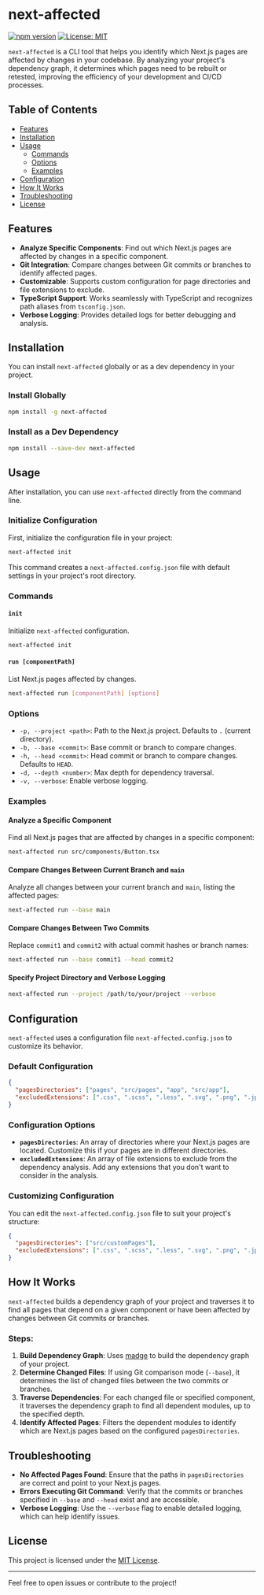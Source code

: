 # next-affected

[![npm version](https://img.shields.io/npm/v/next-affected)](https://www.npmjs.com/package/next-affected)
[![License: MIT](https://img.shields.io/badge/License-MIT-yellow.svg)](https://opensource.org/licenses/MIT)

`next-affected` is a CLI tool that helps you identify which Next.js pages are affected by changes in your codebase. By analyzing your project's dependency graph, it determines which pages need to be rebuilt or retested, improving the efficiency of your development and CI/CD processes.

## Table of Contents

- [Features](#features)
- [Installation](#installation)
- [Usage](#usage)
  - [Commands](#commands)
  - [Options](#options)
  - [Examples](#examples)
- [Configuration](#configuration)
- [How It Works](#how-it-works)
- [Troubleshooting](#troubleshooting)
- [License](#license)

## Features

- **Analyze Specific Components**: Find out which Next.js pages are affected by changes in a specific component.
- **Git Integration**: Compare changes between Git commits or branches to identify affected pages.
- **Customizable**: Supports custom configuration for page directories and file extensions to exclude.
- **TypeScript Support**: Works seamlessly with TypeScript and recognizes path aliases from `tsconfig.json`.
- **Verbose Logging**: Provides detailed logs for better debugging and analysis.

## Installation

You can install `next-affected` globally or as a dev dependency in your project.

### Install Globally

```bash
npm install -g next-affected
```

### Install as a Dev Dependency

```bash
npm install --save-dev next-affected
```

## Usage

After installation, you can use `next-affected` directly from the command line.

### Initialize Configuration

First, initialize the configuration file in your project:

```bash
next-affected init
```

This command creates a `next-affected.config.json` file with default settings in your project's root directory.

### Commands

#### `init`

Initialize `next-affected` configuration.

```bash
next-affected init
```

#### `run [componentPath]`

List Next.js pages affected by changes.

```bash
next-affected run [componentPath] [options]
```

### Options

- `-p, --project <path>`: Path to the Next.js project. Defaults to `.` (current directory).
- `-b, --base <commit>`: Base commit or branch to compare changes.
- `-h, --head <commit>`: Head commit or branch to compare changes. Defaults to `HEAD`.
- `-d, --depth <number>`: Max depth for dependency traversal.
- `-v, --verbose`: Enable verbose logging.

### Examples

#### Analyze a Specific Component

Find all Next.js pages that are affected by changes in a specific component:

```bash
next-affected run src/components/Button.tsx
```

#### Compare Changes Between Current Branch and `main`

Analyze all changes between your current branch and `main`, listing the affected pages:

```bash
next-affected run --base main
```

#### Compare Changes Between Two Commits

Replace `commit1` and `commit2` with actual commit hashes or branch names:

```bash
next-affected run --base commit1 --head commit2
```

#### Specify Project Directory and Verbose Logging

```bash
next-affected run --project /path/to/your/project --verbose
```

## Configuration

`next-affected` uses a configuration file `next-affected.config.json` to customize its behavior.

### Default Configuration

```json
{
  "pagesDirectories": ["pages", "src/pages", "app", "src/app"],
  "excludedExtensions": [".css", ".scss", ".less", ".svg", ".png", ".jpg"]
}
```

### Configuration Options

- **`pagesDirectories`**: An array of directories where your Next.js pages are located. Customize this if your pages are in different directories.
- **`excludedExtensions`**: An array of file extensions to exclude from the dependency analysis. Add any extensions that you don't want to consider in the analysis.

### Customizing Configuration

You can edit the `next-affected.config.json` file to suit your project's structure:

```json
{
  "pagesDirectories": ["src/customPages"],
  "excludedExtensions": [".css", ".scss", ".less", ".svg", ".png", ".jpg", ".json"]
}
```

## How It Works

`next-affected` builds a dependency graph of your project and traverses it to find all pages that depend on a given component or have been affected by changes between Git commits or branches.

### Steps:

1. **Build Dependency Graph**: Uses [madge](https://github.com/pahen/madge) to build the dependency graph of your project.
2. **Determine Changed Files**: If using Git comparison mode (`--base`), it determines the list of changed files between the two commits or branches.
3. **Traverse Dependencies**: For each changed file or specified component, it traverses the dependency graph to find all dependent modules, up to the specified depth.
4. **Identify Affected Pages**: Filters the dependent modules to identify which are Next.js pages based on the configured `pagesDirectories`.

## Troubleshooting

- **No Affected Pages Found**: Ensure that the paths in `pagesDirectories` are correct and point to your Next.js pages.
- **Errors Executing Git Command**: Verify that the commits or branches specified in `--base` and `--head` exist and are accessible.
- **Verbose Logging**: Use the `--verbose` flag to enable detailed logging, which can help identify issues.

## License

This project is licensed under the [MIT License](LICENSE).

---

Feel free to open issues or contribute to the project!